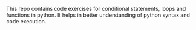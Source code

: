 This repo contains code exercises for conditional statements, loops and functions in python. It helps in better understanding of python syntax and code execution.

